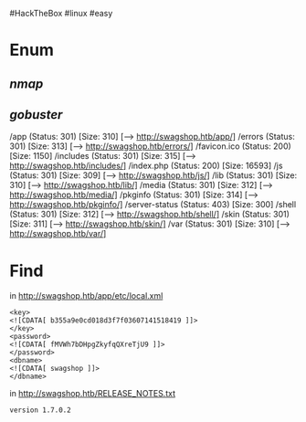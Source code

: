 #HackTheBox #linux #easy 
# Enum
## _nmap_

## _gobuster_
/app                  (Status: 301) [Size: 310] [--> http://swagshop.htb/app/]
/errors               (Status: 301) [Size: 313] [--> http://swagshop.htb/errors/]
/favicon.ico          (Status: 200) [Size: 1150]
/includes             (Status: 301) [Size: 315] [--> http://swagshop.htb/includes/]
/index.php            (Status: 200) [Size: 16593]
/js                   (Status: 301) [Size: 309] [--> http://swagshop.htb/js/]
/lib                  (Status: 301) [Size: 310] [--> http://swagshop.htb/lib/]
/media                (Status: 301) [Size: 312] [--> http://swagshop.htb/media/]
/pkginfo              (Status: 301) [Size: 314] [--> http://swagshop.htb/pkginfo/]
/server-status        (Status: 403) [Size: 300]
/shell                (Status: 301) [Size: 312] [--> http://swagshop.htb/shell/]
/skin                 (Status: 301) [Size: 311] [--> http://swagshop.htb/skin/]
/var                  (Status: 301) [Size: 310] [--> http://swagshop.htb/var/]

# Find
in http://swagshop.htb/app/etc/local.xml
```
<key>
<![CDATA[ b355a9e0cd018d3f7f03607141518419 ]]>
</key>
<password>
<![CDATA[ fMVWh7bDHpgZkyfqQXreTjU9 ]]>
</password>
<dbname>
<![CDATA[ swagshop ]]>
</dbname>
```
in http://swagshop.htb/RELEASE_NOTES.txt
```
version 1.7.0.2
```

